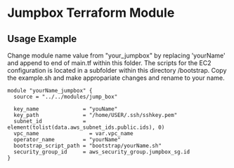 # Jumpbox Terraform Module

## Usage Example

Change module name value from "your_jumpbox" by replacing 'yourName' and append to end of main.tf within this folder. The scripts for the EC2 configuration is located in a subfolder within this directory /bootstrap. Copy the example.sh and make appropariate changes and rename to your name.

```
module "yourName_jumpbox" {
  source = "../../modules/jump_box"

  key_name              = "youName"
  key_path              = "/home/USER/.ssh/sshkey.pem"
  subnet_id             = element(tolist(data.aws_subnet_ids.public.ids), 0)
  vpc_name                = var.vpc_name
  operator_name         = "yourName"
  bootstrap_script_path = "bootstrap/yourName.sh"
  security_group_id     = aws_security_group.jumpbox_sg.id
}

```
